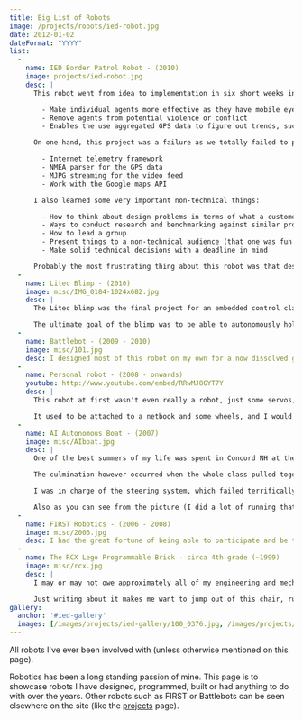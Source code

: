 ```yaml
---
title: Big List of Robots
image: /projects/robots/ied-robot.jpg
date: 2012-01-02
dateFormat: "YYYY"
list:
  -
    name: IED Border Patrol Robot - (2010)
    image: projects/ied-robot.jpg
    desc: |
      This robot went from idea to implementation in six short weeks in response to an open ended project for a "GPS robotic platform" sponsored by Lockheed Martin. We chose to make a robot with the goal of remotely detecting trespassers across out nation's borders. With enough of these robots, our border patrol forces can

        - Make individual agents more effective as they have mobile eyes in many places
        - Remove agents from potential violence or conflict
        - Enables the use aggregated GPS data to figure out trends, such as where the hot spots in border activity exist

      On one hand, this project was a failure as we totally failed to produce a mechanically sound robot that could drive around and do what we wanted. On the other hand, I got to write some amazing software to control this thing. some of the software I wrote:

        - Internet telemetry framework
        - NMEA parser for the GPS data
        - MJPG streaming for the video feed
        - Work with the Google maps API

      I also learned some very important non-technical things:

        - How to think about design problems in terms of what a customer wants
        - Ways to conduct research and benchmarking against similar products
        - How to lead a group
        - Present things to a non-technical audience (that one was fun! I couldn't talk about programming at all in the final presentation)
        - Make solid technical decisions with a deadline in mind

      Probably the most frustrating thing about this robot was that despite having five of our seven team members on the mechanical side of things, the only thing that didn't work were the mechanics. The other two of us (Matt and I) ended up carrying the project. We ended up writing most of the 137 page [technical report](/misc/IED_tech_report_final.pdf). Overall I had a blast, and it remains a robot I am very proud of.
  -
    name: Litec Blimp - (2010)
    image: misc/IMG_0184-1024x682.jpg
    desc: |
      The Litec blimp was the final project for an embedded control class I took at the end of my Sophomore year. The blimp hardware was provided, but the challenge was becoming familiar enough with the Intel 8051 micro controller to implement things like PID control, I2C, SPI, PWM, interrupts, analog to digital conversion, etc.

      The ultimate goal of the blimp was to be able to autonomously hold a specified altitude and heading. More than anything, working with the 8051 made me appreciate how much is being automatically taken care of when working with something like an Arduino and higher level languages.
  -
    name: Battlebot - (2009 - 2010)
    image: misc/101.jpg
    desc: I designed most of this robot on my own for a now dissolved group of students at RPI interested in starting a Battlebot team. It never made it into the real world but still remains a viable design as far as I am concerned. More written about it [here](/projects/battlebots/index.html).
  -
    name: Personal robot - (2008 - onwards)
    youtube: http://www.youtube.com/embed/RRwMJ8GYT7Y
    desc: |
      This robot at first wasn't even really a robot, just some servos, a pan tilt module and an Arduino. However, just like this website, it has had many incarnations over the years and exists primary as an educational tool for me to learn more and tinker around with whenever I find the time. Over the years it has been controlled from Windows, Linux, LabVIEW, by hand, over the internet and sometimes purely autonomous.

      It used to be attached to a netbook and some wheels, and I would to drive it around the dorm and talk to people using text to speech. In its current incarnation, it has functioned mostly as a stationary pan / tilt camera. When I get some time, I have plans to start using it to teach myself more about computer vision. I also don't really have a good picture for it as it is always changing forms, so here is a video of it detecting faces.
  -
    name: AI Autonomous Boat - (2007)
    image: misc/AIboat.jpg
    desc: |
      One of the best summers of my life was spent in Concord NH at the St. Paul's Advanced Studies Program taking a grad level AI class with Terry Wardrop and other talented students from NH. We spent the summer learning things like game theory, programming in LISP, learning finite state automata, building simple robots, etc.

      The culmination however occurred when the whole class pulled together and tried to design an autonomous boat around a FIRST robotics controller, some 8020 aluminum struts, and old sailboat hull and a trolling motor.

      I was in charge of the steering system, which failed terrifically as I was not allowed to modify the trolling motor in any way so I tried to do it with rope (spoiler: it didn't work).

      Also as you can see from the picture (I did a lot of running that summer and was basically a twig) the class also elected me to be the "test pilot". Nothing like being in an old sail boat hull filled with expensive electronics surrounded by water.
  -
    name: FIRST Robotics - (2006 - 2008)
    image: misc/2006.jpg
    desc: I had the great fortune of being able to participate and be the captain of a FIRST robotics throughout my time at Gilford High School. A listing of all the robots built with FIRST can be found [here](/projects/FIRST/index.html).
  -
    name: The RCX Lego Programmable Brick - circa 4th grade (~1999)
    image: misc/rcx.jpg
    desc: |
      I may or may not owe approximately all of my engineering and mechanical intuition to Legos. I used to love playing with these things. The pinnacle of any Lego set I have ever gotten or probably will ever get has to be the Robotics Invention System. Thank god for my generous and understanding parents for not laughing me out of the room when 4th grader me wanted this $200 kit (they made me work for it).

      Just writing about it makes me want to jump out of this chair, run down to the basement and start tinkering around like old times. I cannot tell you the hours I spent building and programming this thing. More than any other robot on this page, the RCX played a pivotal role in who I am now. It is endlessly configurable by curious youngsters, and I hope LEGO keeps at it to inspire the next generation of roboticists.
gallery:
  anchor: '#ied-gallery'
  images: [/images/projects/ied-gallery/100_0376.jpg, /images/projects/ied-gallery/100_0377.jpg, /images/projects/ied-gallery/100_0378.jpg, /images/projects/ied-gallery/100_0379.jpg, /images/projects/ied-gallery/100_0380.jpg, /images/projects/ied-gallery/100_0381.jpg, /images/projects/ied-gallery/100_0382.jpg, /images/projects/ied-gallery/100_0386.jpg, /images/projects/ied-gallery/100_03881.jpg, /images/projects/ied-gallery/100_0388.jpg, /images/projects/ied-gallery/100_0389.jpg, /images/projects/ied-gallery/100_0404.jpg, /images/projects/ied-gallery/100_0405.jpg, /images/projects/ied-gallery/100_0406.jpg, /images/projects/ied-gallery/100_0407.jpg, /images/projects/ied-gallery/DSC02272.jpg, /images/projects/ied-gallery/DSC02273.jpg, /images/projects/ied-gallery/front-axle-pic.png, /images/projects/ied-gallery/rear-hub-axle-assem.png]
---
```


All robots I've ever been involved with (unless otherwise mentioned on this page).

Robotics has been a long standing passion of mine. This page is to showcase robots I have designed, programmed, built or had anything to do with over the years. Other robots such as FIRST or Battlebots can be seen elsewhere on the site (like the [projects](/projects.html) page).
